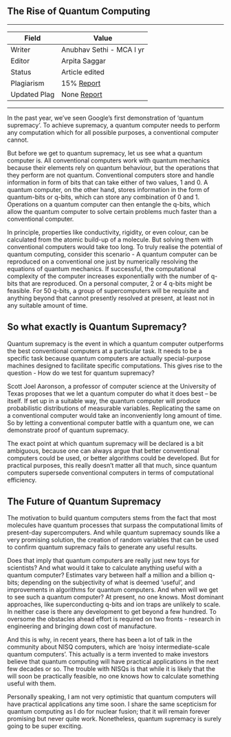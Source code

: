 ## The Rise of Quantum Computing

---
| Field | Value |
|----|----|
| Writer | Anubhav Sethi - MCA I yr|
| Editor | Arpita Saggar			   |
| Status | Article edited     |
| Plagiarism| 15% [Report](./plag-reports/plag-rise-of-quantum-supremacy.pdf) | 
| Updated Plag | None [Report](./plag-reports/plag-v2-rise-of-quantum-supremacy.pdf)|

---
In the past year, we’ve seen Google’s first demonstration of ‘quantum supremacy’. To achieve supremacy, a quantum computer needs to perform any computation which for all possible purposes, a conventional computer cannot.

But before we get to quantum supremacy, let us see what a quantum computer is. All conventional computers work with quantum mechanics because their elements rely on quantum behaviour, but the operations that they perform are not quantum. Conventional computers store and handle information in form of bits that can take either of two values, 1 and 0. A quantum computer, on the other hand, stores information in the form of quantum-bits or q-bits, which can store any combination of 0 and 1. Operations on a quantum computer can then entangle the q-bits, which allow the quantum computer to solve certain problems much faster than a conventional computer.

In principle, properties like conductivity, rigidity, or even colour, can be calculated from the atomic build-up of a molecule. But solving them with conventional computers would take too long. To truly realise the potential of quantum computing, consider this scenario - A quantum computer can be reproduced on a conventional one just by numerically resolving the equations of quantum mechanics. If successful, the computational complexity of the computer increases exponentially with the number of q-bits that are reproduced. On a personal computer, 2 or 4 q-bits might be feasible. For 50 q-bits, a group of supercomputers will be requisite and anything beyond that cannot presently resolved at present, at least not in any suitable amount of time.

## So what exactly is Quantum Supremacy?

Quantum supremacy is the event in which a quantum computer outperforms the best conventional computers at a particular task. It needs to be a specific task because quantum computers are actually special-purpose machines designed to facilitate specific computations. This gives rise to the question - How do we test for quantum supremacy?

Scott Joel Aaronson, a professor of computer science at the University of Texas proposes that we let a quantum computer do what it does best – be itself. If set up in a suitable way, the quantum computer will produce probabilistic distributions of measurable variables. Replicating the same on a conventional computer would take an inconveniently long amount of time. So by letting a conventional computer battle with a quantum one, we can demonstrate proof of quantum supremacy.

The exact point at which quantum supremacy will be declared is a bit ambiguous, because one can always argue that better conventional computers could be used, or better algorithms could be developed. But for practical purposes, this really doesn’t matter all that much, since quantum computers supersede conventional computers in terms of computational efficiency.

## The Future of Quantum Supremacy

The motivation to build quantum computers stems from the fact that most molecules have quantum processes that surpass the computational limits of present-day supercomputers. And while quantum supremacy sounds like a very promising solution, the creation of random variables that can be used to confirm quantum supremacy fails to generate any useful results. 

Does that imply that quantum computers are really just new toys for scientists? And what would it take to calculate anything useful with a quantum computer? Estimates vary between half a million and a billion q-bits; depending on the subjectivity of what is deemed ‘useful’, and improvements in algorithms for quantum computers. And when will we get to see such a quantum computer? At present, no one knows. Most dominant approaches, like superconducting q-bits and ion traps are unlikely to scale. In neither case is there any development to get beyond a few hundred. To oversome the obstacles ahead effort is required on two fronts - research in engineering and bringing down cost of manufacture.

And this is why, in recent years, there has been a lot of talk in the community about NISQ computers, which are ‘noisy intermediate-scale quantum computers’. This actually is a term invented to make investors believe that quantum computing will have practical applications in the next few decades or so. The trouble with NISQs is that while it is likely that the will soon be practically feasible, no one knows how to calculate something useful with them.

Personally speaking, I am not very optimistic that quantum computers will have practical applications any time soon. I share the same scepticism for quantum computing as I do for nuclear fusion; that it will remain forever promising but never quite work. Nonetheless, quantum supremacy is surely going to be super exciting.
